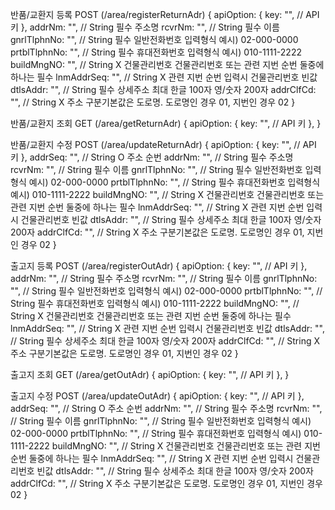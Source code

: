 반품/교환지 등록 POST (/area/registerReturnAdr)
{
    apiOption: {
        key: "", // API 키
    },
    addrNm: "", // String	필수	주소명
    rcvrNm: "", // String	필수	이름
    gnrlTlphnNo: "", // String	필수	일반전화번호 입력형식 예시) 02-000-0000
    prtblTlphnNo: "", // String	필수	휴대전화번호 입력형식 예시) 010-1111-2222
    buildMngNO: "", // String	X	건물관리번호 건물관리번호 또는 관련 지번 순번 둘중에 하나는 필수
    lnmAddrSeq: "", // String	X	관련 지번 순번 입력시 건물관리번호 빈값
    dtlsAddr: "", // String	필수	상세주소 최대 한글 100자 영/숫자 200자
    addrClfCd: "", // String	X	주소 구분기본값은 도로명. 도로명인 경우 01, 지번인 경우 02
}

반품/교환지 조회 GET (/area/getReturnAdr)
{
    apiOption: {
        key: "", // API 키
    },
}

반품/교환지 수정 POST (/area/updateReturnAdr)
{
    apiOption: {
        key: "", // API 키
    },
    addrSeq: "", // String	O   주소 순번
    addrNm: "", // String	필수	주소명
    rcvrNm: "", // String	필수	이름
    gnrlTlphnNo: "", // String	필수	일반전화번호 입력형식 예시) 02-000-0000
    prtblTlphnNo: "", // String	필수	휴대전화번호 입력형식 예시) 010-1111-2222
    buildMngNO: "", // String	X	건물관리번호 건물관리번호 또는 관련 지번 순번 둘중에 하나는 필수
    lnmAddrSeq: "", // String	X	관련 지번 순번 입력시 건물관리번호 빈값
    dtlsAddr: "", // String	필수	상세주소 최대 한글 100자 영/숫자 200자
    addrClfCd: "", // String	X	주소 구분기본값은 도로명. 도로명인 경우 01, 지번인 경우 02
}

출고지 등록 POST (/area/registerOutAdr)
{
    apiOption: {
        key: "", // API 키
    },
    addrNm: "", // String	필수	주소명
    rcvrNm: "", // String	필수	이름
    gnrlTlphnNo: "", // String	필수	일반전화번호 입력형식 예시) 02-000-0000
    prtblTlphnNo: "", // String	필수	휴대전화번호 입력형식 예시) 010-1111-2222
    buildMngNO: "", // String	X	건물관리번호 건물관리번호 또는 관련 지번 순번 둘중에 하나는 필수
    lnmAddrSeq: "", // String	X	관련 지번 순번 입력시 건물관리번호 빈값
    dtlsAddr: "", // String	필수	상세주소 최대 한글 100자 영/숫자 200자
    addrClfCd: "", // String	X	주소 구분기본값은 도로명. 도로명인 경우 01, 지번인 경우 02
}

출고지 조회 GET (/area/getOutAdr)
{
    apiOption: {
        key: "", // API 키
    },
}

출고지 수정 POST (/area/updateOutAdr)
{
    apiOption: {
        key: "", // API 키
    },
    addrSeq: "", // String	O   주소 순번
    addrNm: "", // String	필수	주소명
    rcvrNm: "", // String	필수	이름
    gnrlTlphnNo: "", // String	필수	일반전화번호 입력형식 예시) 02-000-0000
    prtblTlphnNo: "", // String	필수	휴대전화번호 입력형식 예시) 010-1111-2222
    buildMngNO: "", // String	X	건물관리번호 건물관리번호 또는 관련 지번 순번 둘중에 하나는 필수
    lnmAddrSeq: "", // String	X	관련 지번 순번 입력시 건물관리번호 빈값
    dtlsAddr: "", // String	필수	상세주소 최대 한글 100자 영/숫자 200자
    addrClfCd: "", // String	X	주소 구분기본값은 도로명. 도로명인 경우 01, 지번인 경우 02
}